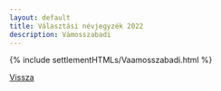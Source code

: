 ```yaml
---
layout: default
title: Választási névjegyzék 2022
description: Vámosszabadi
---
```


{% include settlementHTMLs/Vaamosszabadi.html %}

[Vissza](./)